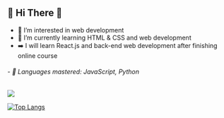 ## 👋 Hi There 👋 
- 👀 I’m interested in web development
- 🌱 I’m currently learning HTML & CSS and web development
- ➡️ I will learn React.js and back-end web development after finishing online course
###### - 👑 Languages mastered: JavaScript, Python

<img src="https://github-readme-stats.vercel.app/api?username=MarcAlKareh&&show_icons=true&theme=dark&title_color=ffffff&icon_color=bb2acf&text_color=daf7dc&bg_color=151515" />

[![Top Langs](https://github-readme-stats.vercel.app/api/top-langs/?username=MarcAlKareh&layout=compact)](https://github.com/anuraghazra/github-readme-stats)
